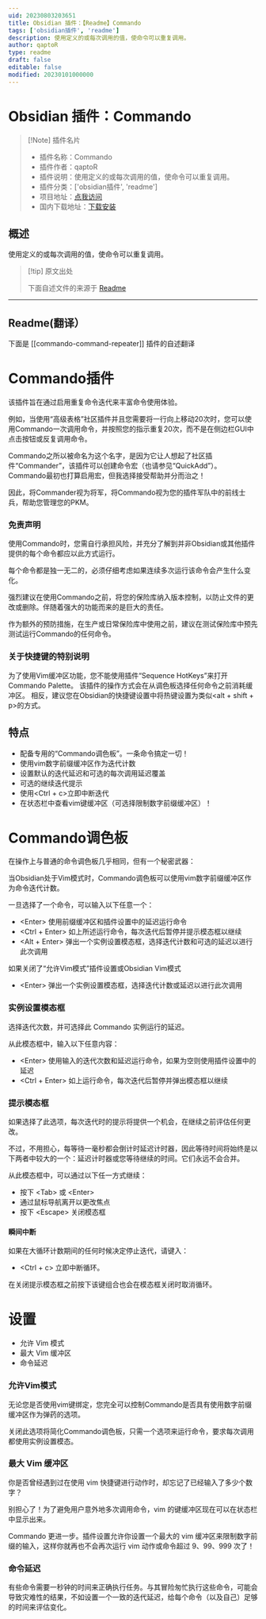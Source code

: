 ```yaml
---
uid: 20230803203651
title: Obsidian 插件：【Readme】Commando
tags: ['obsidian插件', 'readme']
description: 使用定义的或每次调用的值，使命令可以重复调用。
author: qaptoR
type: readme
draft: false
editable: false
modified: 20230101000000
---
```


# Obsidian 插件：Commando

> [!Note] 插件名片
> - 插件名称：Commando
> - 插件作者：qaptoR
> - 插件说明：使用定义的或每次调用的值，使命令可以重复调用。
> - 插件分类：['obsidian插件', 'readme']
> - 项目地址：[点我访问](https://github.com/qaptoR/Commando)
> - 国内下载地址：[下载安装](https://pkmer.cn/products/plugin/pluginMarket/?commando-command-repeater)

## 概述

使用定义的或每次调用的值，使命令可以重复调用。



> [!tip] 原文出处
> 
>下面自述文件的来源于 [Readme](https://ghproxy.net/https://raw.githubusercontent.com/qaptoR/Commando/master/README.md)
> 

---

## Readme(翻译）

下面是 [[commando-command-repeater]] 插件的自述翻译


# Commando插件

该插件旨在通过启用重复命令迭代来丰富命令使用体验。

例如，当使用“高级表格”社区插件并且您需要将一行向上移动20次时，您可以使用Commando一次调用命令，并按照您的指示重复20次，而不是在侧边栏GUI中点击按钮或反复调用命令。

Commando之所以被命名为这个名字，是因为它让人想起了社区插件“Commander”，该插件可以创建命令宏（也请参见“QuickAdd”）。
Commando最初也打算启用宏，但我选择接受帮助并分而治之！

因此，将Commander视为将军，将Commando视为您的插件军队中的前线士兵，帮助您管理您的PKM。

### 免责声明

使用Commando时，您需自行承担风险，并充分了解到并非Obsidian或其他插件提供的每个命令都应以此方式运行。

每个命令都是独一无二的，必须仔细考虑如果连续多次运行该命令会产生什么变化。

强烈建议在使用Commando之前，将您的保险库纳入版本控制，以防止文件的更改或删除。伴随着强大的功能而来的是巨大的责任。

作为额外的预防措施，在生产或日常保险库中使用之前，建议在测试保险库中预先测试运行Commando的任何命令。

### 关于快捷键的特别说明

为了使用Vim缓冲区功能，您不能使用插件“Sequence HotKeys”来打开Commando Palette。
该插件的操作方式会在从调色板选择任何命令之前消耗缓冲区。
相反，建议您在Obsidian的快捷键设置中将热键设置为类似\<alt + shift + p\>的方式。

## 特点

- 配备专用的“Commando调色板”。一条命令搞定一切！
- 使用vim数字前缀缓冲区作为迭代计数
- 设置默认的迭代延迟和可选的每次调用延迟覆盖
- 可选的继续迭代提示
- 使用\<Ctrl + c\>立即中断迭代
- 在状态栏中查看vim键缓冲区（可选择限制数字前缀缓冲区）！

# Commando调色板

在操作上与普通的命令调色板几乎相同，但有一个秘密武器：

当Obsidian处于Vim模式时，Commando调色板可以使用vim数字前缀缓冲区作为命令迭代计数。

一旦选择了一个命令，可以输入以下任意一个：

- \<Enter\> 使用前缀缓冲区和插件设置中的延迟运行命令
- \<Ctrl + Enter\> 如上所述运行命令，每次迭代后暂停并提示模态框以继续
- \<Alt + Enter\> 弹出一个实例设置模态框，选择迭代计数和可选的延迟以进行此次调用

如果关闭了“允许Vim模式”插件设置或Obsidian Vim模式

- \<Enter\> 弹出一个实例设置模态框，选择迭代计数或延迟以进行此次调用

### 实例设置模态框

选择迭代次数，并可选择此 Commando 实例运行的延迟。

从此模态框中，输入以下任意内容：

- \<Enter\> 使用输入的迭代次数和延迟运行命令，如果为空则使用插件设置中的延迟
- \<Ctrl + Enter\> 如上运行命令，每次迭代后暂停并弹出模态框以继续

### 提示模态框

如果选择了此选项，每次迭代时的提示将提供一个机会，在继续之前评估任何更改。

不过，不用担心，每等待一毫秒都会倒计时延迟计时器，因此等待时间将始终是以下两者中较大的一个：延迟计时器或您等待继续的时间。它们永远不会合并。

从此模态框中，可以通过以下任一方式继续：

- 按下 \<Tab\> 或 \<Enter\>
- 通过鼠标导航离开以更改焦点
- 按下 \<Escape\> 关闭模态框

#### 瞬间中断

如果在大循环计数期间的任何时候决定停止迭代，请键入：

- \<Ctrl + c\> 立即中断循环。

在关闭提示模态框之前按下该键组合也会在模态框关闭时取消循环。

# 设置

- 允许 Vim 模式
- 最大 Vim 缓冲区
- 命令延迟

### 允许Vim模式

无论您是否使用vim键绑定，您完全可以控制Commando是否具有使用数字前缀缓冲区作为弹药的选项。

关闭此选项将简化Commando调色板，只需一个选项来运行命令，要求每次调用都使用实例设置模态。

### 最大 Vim 缓冲区

你是否曾经遇到过在使用 vim 快捷键进行动作时，却忘记了已经输入了多少个数字？

别担心了！为了避免用户意外地多次调用命令，vim 的键缓冲区现在可以在状态栏中显示出来。

Commando 更进一步。插件设置允许你设置一个最大的 vim 缓冲区来限制数字前缀的输入，这样你就再也不会再次运行 vim 动作或命令超过 9、99、999 次了！

### 命令延迟

有些命令需要一秒钟的时间来正确执行任务。与其冒险匆忙执行这些命令，可能会导致灾难性的结果，不如设置一个一致的迭代延迟，给每个命令（以及自己）足够的时间来评估变化。



